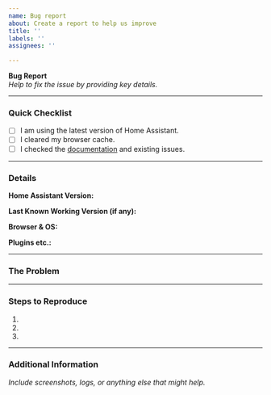 ```yaml
---
name: Bug report
about: Create a report to help us improve
title: ''
labels: ''
assignees: ''

---
```


**Bug Report**  
*Help to fix the issue by providing key details.*

---

### **Quick Checklist**  
- [ ] I am using the latest version of Home Assistant.  
- [ ] I cleared my browser cache.  
- [ ] I checked the [documentation](https://www.home-assistant.io/help/reporting_issues/) and existing issues.  

---

### **Details**  

**Home Assistant Version:**  
<!-- Example: 2024.11.1 -->

**Last Known Working Version (if any):**  
<!-- Leave blank if unsure. -->  

**Browser & OS:**  
<!-- Example: Chrome on Windows 11, Safari on macOS 14.1 -->


**Plugins etc.:**  
<!-- Example: lovelace-mushroom 4.1.1 -->

---

### **The Problem**  
<!-- A brief description of what's wrong. -->  

---

### **Steps to Reproduce**  

1. <!-- Step 1 -->  
2. <!-- Step 2 -->  
3. <!-- Step 3 -->

---

### **Additional Information**  
*Include screenshots, logs, or anything else that might help.*
